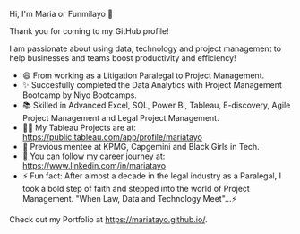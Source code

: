 Hi, I'm Maria or Funmilayo 👋

Thank you for coming to my GitHub profile! 

I am passionate about using data, technology and project management to help businesses and teams boost productivity and efficiency! 

* 😄 From working as a Litigation Paralegal to Project Management.
* ✨ Succesfully completed the Data Analytics with Project Management Bootcamp by Niyo Bootcamps.
* 📚 Skilled in Advanced Excel, SQL, Power BI, Tableau, E-discovery, Agile Project Management and Legal Project Management.
* 👨‍💻 My Tableau Projects are at: https://public.tableau.com/app/profile/mariatayo 
* 🌺 Previous mentee at KPMG, Capgemini and Black Girls in Tech.
* 🌱 You can follow my career journey at: https://www.linkedin.com/in/mariatayo
* ⚡ Fun fact: After almost a decade in the legal industry as a Paralegal, I took a bold step of faith and stepped into the world of Project Management. 
     "When Law, Data and Technology Meet"...⚡

Check out my Portfolio at https://mariatayo.github.io/.
<!--
**MariaTayo/MariaTayo** is a ✨ _special_ ✨ repository because its `README.md` (this file) appears on your GitHub profile.

Here are some ideas to get you started:

- 🔭 I’m currently working on ...
- 🌱 I’m currently learning ...
- 👯 I’m looking to collaborate on ...
- 🤔 I’m looking for help with ...
- 💬 Ask me about ...
- 📫 How to reach me: ...
- 😄 Pronouns: ...
- ⚡ Fun fact: ...
-->

